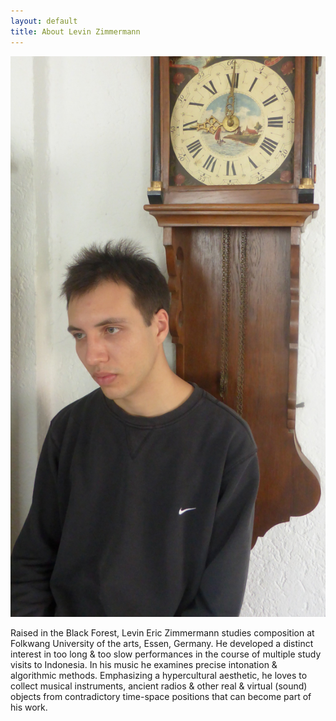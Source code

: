 ```yaml
---
layout: default
title: About Levin Zimmermann
---
```


<p style="text-align:center;">
  <img id="standard-50" src="/assets/zimmermann.jpg" alt="profile-picture"/>
</p>

Raised in the Black Forest, Levin Eric Zimmermann studies composition at Folkwang University of the arts, Essen, Germany. He developed a distinct interest in too long & too slow performances in the course of multiple study visits to Indonesia. In his music he examines precise intonation & algorithmic methods. Emphasizing a hypercultural aesthetic, he loves to collect musical instruments, ancient radios & other real & virtual (sound) objects from contradictory time-space positions that can become part of his work.
